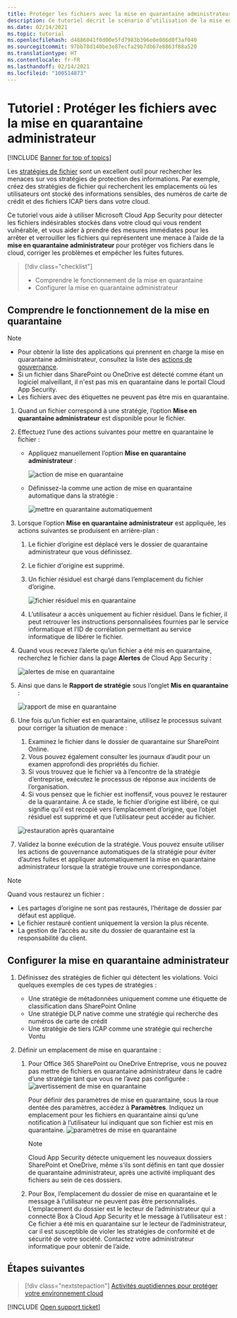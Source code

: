 ```yaml
---
title: Protéger les fichiers avec la mise en quarantaine administrateur Cloud App Security
description: Ce tutoriel décrit le scénario d’utilisation de la mise en quarantaine administrateur pour contrôler les violations de données.
ms.date: 02/14/2021
ms.topic: tutorial
ms.openlocfilehash: d4886041f0d00e5fd7983b396e0e086d0f3af040
ms.sourcegitcommit: 97bb78d140be3e87ecfa29b7db67e8863f88a520
ms.translationtype: HT
ms.contentlocale: fr-FR
ms.lasthandoff: 02/14/2021
ms.locfileid: "100514873"
---
```

# <a name="tutorial-protect-files-with-admin-quarantine"></a>Tutoriel : Protéger les fichiers avec la mise en quarantaine administrateur

[!INCLUDE [Banner for top of topics](includes/banner.md)]

Les [stratégies de fichier](data-protection-policies.md) sont un excellent outil pour rechercher les menaces sur vos stratégies de protection des informations. Par exemple, créez des stratégies de fichier qui recherchent les emplacements où les utilisateurs ont stocké des informations sensibles, des numéros de carte de crédit et des fichiers ICAP tiers dans votre cloud.

Ce tutoriel vous aide à utiliser Microsoft Cloud App Security pour détecter les fichiers indésirables stockés dans votre cloud qui vous rendent vulnérable, et vous aider à prendre des mesures immédiates pour les arrêter et verrouiller les fichiers qui représentent une menace à l’aide de la **mise en quarantaine administrateur** pour protéger vos fichiers dans le cloud, corriger les problèmes et empêcher les fuites futures.

> [!div class="checklist"]
>
> - Comprendre le fonctionnement de la mise en quarantaine
> - Configurer la mise en quarantaine administrateur

## <a name="understand-how-quarantine-works"></a>Comprendre le fonctionnement de la mise en quarantaine

>[!NOTE]
>
> - Pour obtenir la liste des applications qui prennent en charge la mise en quarantaine administrateur, consultez la liste des [actions de gouvernance](governance-actions.md).
> - Si un fichier dans SharePoint ou OneDrive est détecté comme étant un logiciel malveillant, il n'est pas mis en quarantaine dans le portail Cloud App Security.
> - Les fichiers avec des étiquettes ne peuvent pas être mis en quarantaine.

1. Quand un fichier correspond à une stratégie, l’option **Mise en quarantaine administrateur** est disponible pour le fichier.

1. Effectuez l’une des actions suivantes pour mettre en quarantaine le fichier :

    - Appliquez manuellement l’option **Mise en quarantaine administrateur** :

        ![action de mise en quarantaine](media/quarantine-action.png)

    - Définissez-la comme une action de mise en quarantaine automatique dans la stratégie :

        ![mettre en quarantaine automatiquement](media/quarantine-automated.png)

1. Lorsque l’option **Mise en quarantaine administrateur** est appliquée, les actions suivantes se produisent en arrière-plan :

    1. Le fichier d’origine est déplacé vers le dossier de quarantaine administrateur que vous définissez.
    1. Le fichier d'origine est supprimé.
    1. Un fichier résiduel est chargé dans l’emplacement du fichier d’origine.

        ![fichier résiduel mis en quarantaine](media/quarantine-tombstone.png)

    1. L’utilisateur a accès uniquement au fichier résiduel. Dans le fichier, il peut retrouver les instructions personnalisées fournies par le service informatique et l’ID de corrélation permettant au service informatique de libérer le fichier.

1. Quand vous recevez l’alerte qu’un fichier a été mis en quarantaine, recherchez le fichier dans la page **Alertes** de Cloud App Security :

    ![alertes de mise en quarantaine](media/quarantine-alerts.png)

1. Ainsi que dans le **Rapport de stratégie** sous l’onglet **Mis en quarantaine** :

    ![rapport de mise en quarantaine](media/quarantine-report.png)

1. Une fois qu’un fichier est en quarantaine, utilisez le processus suivant pour corriger la situation de menace :

    1. Examinez le fichier dans le dossier de quarantaine sur SharePoint Online.
    1. Vous pouvez également consulter les journaux d’audit pour un examen approfondi des propriétés du fichier.
    1. Si vous trouvez que le fichier va à l’encontre de la stratégie d’entreprise, exécutez le processus de réponse aux incidents de l’organisation.
    1. Si vous pensez que le fichier est inoffensif, vous pouvez le restaurer de la quarantaine. À ce stade, le fichier d’origine est libéré, ce qui signifie qu’il est recopié vers l’emplacement d’origine, que l’objet résiduel est supprimé et que l’utilisateur peut accéder au fichier.

      ![restauration après quarantaine](media/quarantine-restore.png)

1. Validez la bonne exécution de la stratégie. Vous pouvez ensuite utiliser les actions de gouvernance automatiques de la stratégie pour éviter d’autres fuites et appliquer automatiquement la mise en quarantaine administrateur lorsque la stratégie trouve une correspondance.

> [!NOTE]
> Quand vous restaurez un fichier :
>
> - Les partages d’origine ne sont pas restaurés, l’héritage de dossier par défaut est appliqué.
> - Le fichier restauré contient uniquement la version la plus récente.
> - La gestion de l’accès au site du dossier de quarantaine est la responsabilité du client.

## <a name="set-up-admin-quarantine"></a>Configurer la mise en quarantaine administrateur

1. Définissez des stratégies de fichier qui détectent les violations. Voici quelques exemples de ces types de stratégies :

    - Une stratégie de métadonnées uniquement comme une étiquette de classification dans SharePoint Online
    - Une stratégie DLP native comme une stratégie qui recherche des numéros de carte de crédit
    - Une stratégie de tiers ICAP comme une stratégie qui recherche Vontu

1. Définir un emplacement de mise en quarantaine :
    1. Pour Office 365 SharePoint ou OneDrive Entreprise, vous ne pouvez pas mettre de fichiers en quarantaine administrateur dans le cadre d’une stratégie tant que vous ne l’avez pas configurée : ![avertissement de mise en quarantaine](media/quarantine-warning.png)

        Pour définir des paramètres de mise en quarantaine, sous la roue dentée des paramètres, accédez à **Paramètres**. Indiquez un emplacement pour les fichiers en quarantaine ainsi qu’une notification à l’utilisateur lui indiquant que son fichier est mis en quarantaine.
        ![paramètres de mise en quarantaine](media/quarantine-settings.png)

        > [!NOTE]
        > Cloud App Security détecte uniquement les nouveaux dossiers SharePoint et OneDrive, même s’ils sont définis en tant que dossier de quarantaine administrateur, après une activité impliquant des fichiers au sein de ces dossiers.

    1. Pour Box, l’emplacement du dossier de mise en quarantaine et le message à l’utilisateur ne peuvent pas être personnalisés. L’emplacement du dossier est le lecteur de l’administrateur qui a connecté Box à Cloud App Security et le message à l’utilisateur est : Ce fichier a été mis en quarantaine sur le lecteur de l’administrateur, car il est susceptible de violer les stratégies de conformité et de sécurité de votre société. Contactez votre administrateur informatique pour obtenir de l’aide.

## <a name="next-steps"></a>Étapes suivantes

> [!div class="nextstepaction"]
> [Activités quotidiennes pour protéger votre environnement cloud](daily-activities-to-protect-your-cloud-environment.md)

[!INCLUDE [Open support ticket](includes/support.md)]
